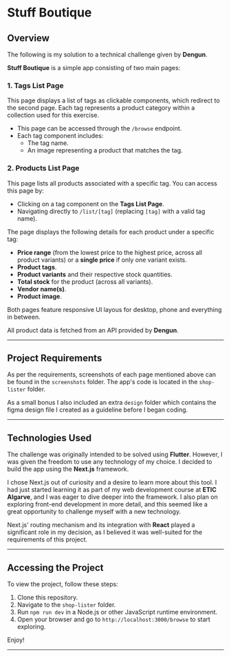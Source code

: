 # Stuff Boutique

## Overview

The following is my solution to a technical challenge given by **Dengun**.

**Stuff Boutique** is a simple app consisting of two main pages:

### 1. Tags List Page
This page displays a list of tags as clickable components, which redirect to the second page. Each tag represents a product category within a collection used for this exercise.

- This page can be accessed through the `/browse` endpoint.
- Each tag component includes:
  - The tag name.
  - An image representing a product that matches the tag.

### 2. Products List Page
This page lists all products associated with a specific tag. You can access this page by:
- Clicking on a tag component on the **Tags List Page**.
- Navigating directly to `/list/[tag]` (replacing `[tag]` with a valid tag name).

The page displays the following details for each product under a specific tag:
- **Price range** (from the lowest price to the highest price, across all product variants) or a **single price** if only one variant exists.
- **Product tags**.
- **Product variants** and their respective stock quantities.
- **Total stock** for the product (across all variants).
- **Vendor name(s)**.
- **Product image**.

Both pages feature responsive UI layous for desktop, phone and everything in between.

All product data is fetched from an API provided by **Dengun**.


---

## Project Requirements

As per the requirements, screenshots of each page mentioned above can be found in the `screenshots` folder. The app's code is located in the `shop-lister` folder.

As a small bonus I also included an extra `design` folder which contains the figma design file I created as a guideline before I began coding.

---

## Technologies Used

The challenge was originally intended to be solved using **Flutter**. However, I was given the freedom to use any technology of my choice. I decided to build the app using the **Next.js** framework.

I chose Next.js out of curiosity and a desire to learn more about this tool. I had just started learning it as part of my web development course at **ETIC Algarve**, and I was eager to dive deeper into the framework. I also plan on exploring front-end development in more detail, and this seemed like a great opportunity to challenge myself with a new technology.

Next.js' routing mechanism and its integration with **React** played a significant role in my decision, as I believed it was well-suited for the requirements of this project.

---

## Accessing the Project

To view the project, follow these steps:

1. Clone this repository.
2. Navigate to the `shop-lister` folder.
3. Run `npm run dev` in a Node.js or other JavaScript runtime environment.
4. Open your browser and go to `http://localhost:3000/browse` to start exploring.

Enjoy!

---

